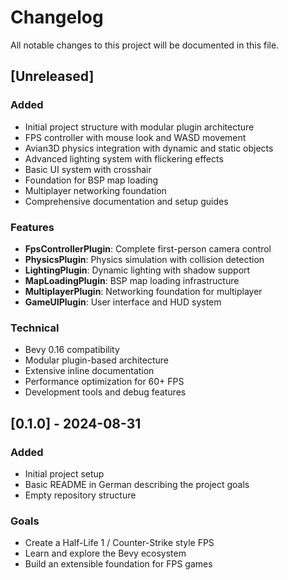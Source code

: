 # Changelog

All notable changes to this project will be documented in this file.

## [Unreleased]

### Added
- Initial project structure with modular plugin architecture
- FPS controller with mouse look and WASD movement
- Avian3D physics integration with dynamic and static objects
- Advanced lighting system with flickering effects
- Basic UI system with crosshair
- Foundation for BSP map loading
- Multiplayer networking foundation
- Comprehensive documentation and setup guides

### Features
- **FpsControllerPlugin**: Complete first-person camera control
- **PhysicsPlugin**: Physics simulation with collision detection
- **LightingPlugin**: Dynamic lighting with shadow support
- **MapLoadingPlugin**: BSP map loading infrastructure
- **MultiplayerPlugin**: Networking foundation for multiplayer
- **GameUIPlugin**: User interface and HUD system

### Technical
- Bevy 0.16 compatibility
- Modular plugin-based architecture
- Extensive inline documentation
- Performance optimization for 60+ FPS
- Development tools and debug features

## [0.1.0] - 2024-08-31

### Added
- Initial project setup
- Basic README in German describing the project goals
- Empty repository structure

### Goals
- Create a Half-Life 1 / Counter-Strike style FPS
- Learn and explore the Bevy ecosystem
- Build an extensible foundation for FPS games